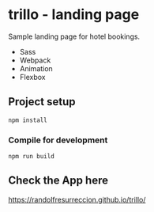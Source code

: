 # trillo - landing page
Sample landing page for hotel bookings. 

- Sass
- Webpack
- Animation
- Flexbox

## Project setup
```
npm install
```

### Compile for development
```
npm run build
```

## Check the App here

https://randolfresurreccion.github.io/trillo/
